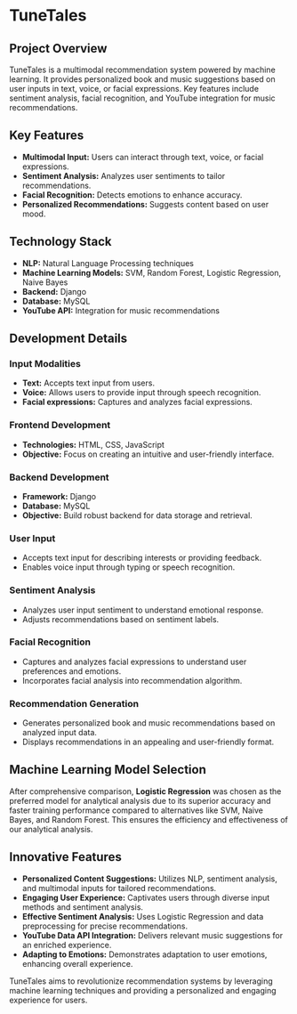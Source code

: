 # TuneTales

## Project Overview
TuneTales is a multimodal recommendation system powered by machine learning. It provides personalized book and music suggestions based on user inputs in text, voice, or facial expressions. Key features include sentiment analysis, facial recognition, and YouTube integration for music recommendations.

## Key Features
- **Multimodal Input:** Users can interact through text, voice, or facial expressions.
- **Sentiment Analysis:** Analyzes user sentiments to tailor recommendations.
- **Facial Recognition:** Detects emotions to enhance accuracy.
- **Personalized Recommendations:** Suggests content based on user mood.

## Technology Stack
- **NLP:** Natural Language Processing techniques
- **Machine Learning Models:** SVM, Random Forest, Logistic Regression, Naive Bayes
- **Backend:** Django
- **Database:** MySQL
- **YouTube API:** Integration for music recommendations

## Development Details

### Input Modalities
- **Text:** Accepts text input from users.
- **Voice:** Allows users to provide input through speech recognition.
- **Facial expressions:** Captures and analyzes facial expressions.

### Frontend Development
- **Technologies:** HTML, CSS, JavaScript
- **Objective:** Focus on creating an intuitive and user-friendly interface.

### Backend Development
- **Framework:** Django
- **Database:** MySQL
- **Objective:** Build robust backend for data storage and retrieval.

### User Input
- Accepts text input for describing interests or providing feedback.
- Enables voice input through typing or speech recognition.

### Sentiment Analysis
- Analyzes user input sentiment to understand emotional response.
- Adjusts recommendations based on sentiment labels.

### Facial Recognition
- Captures and analyzes facial expressions to understand user preferences and emotions.
- Incorporates facial analysis into recommendation algorithm.

### Recommendation Generation
- Generates personalized book and music recommendations based on analyzed input data.
- Displays recommendations in an appealing and user-friendly format.

## Machine Learning Model Selection
After comprehensive comparison, **Logistic Regression** was chosen as the preferred model for analytical analysis due to its superior accuracy and faster training performance compared to alternatives like SVM, Naive Bayes, and Random Forest. This ensures the efficiency and effectiveness of our analytical analysis.

## Innovative Features
- **Personalized Content Suggestions:** Utilizes NLP, sentiment analysis, and multimodal inputs for tailored recommendations.
- **Engaging User Experience:** Captivates users through diverse input methods and sentiment analysis.
- **Effective Sentiment Analysis:** Uses Logistic Regression and data preprocessing for precise recommendations.
- **YouTube Data API Integration:** Delivers relevant music suggestions for an enriched experience.
- **Adapting to Emotions:** Demonstrates adaptation to user emotions, enhancing overall experience.

TuneTales aims to revolutionize recommendation systems by leveraging machine learning techniques and providing a personalized and engaging experience for users.
